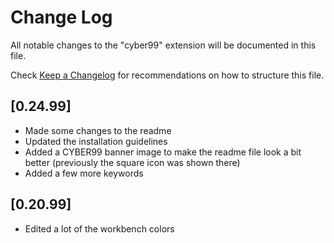 # Change Log

All notable changes to the "cyber99" extension will be documented in this file.

Check [Keep a Changelog](http://keepachangelog.com/) for recommendations on how to structure this file.

## [0.24.99]

- Made some changes to the readme
- Updated the installation guidelines
- Added a CYBER99 banner image to make the readme file look a bit better (previously the square icon was shown there)
- Added a few more keywords

## [0.20.99]

- Edited a lot of the workbench colors
